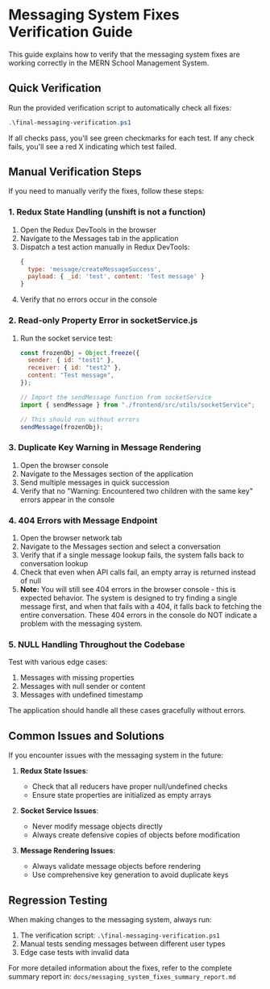 # Messaging System Fixes Verification Guide

This guide explains how to verify that the messaging system fixes are working correctly in the MERN School Management System.

## Quick Verification

Run the provided verification script to automatically check all fixes:

```powershell
.\final-messaging-verification.ps1
```

If all checks pass, you'll see green checkmarks for each test. If any check fails, you'll see a red X indicating which test failed.

## Manual Verification Steps

If you need to manually verify the fixes, follow these steps:

### 1. Redux State Handling (unshift is not a function)

1. Open the Redux DevTools in the browser
2. Navigate to the Messages tab in the application
3. Dispatch a test action manually in Redux DevTools:
   ```javascript
   {
     type: 'message/createMessageSuccess',
     payload: { _id: 'test', content: 'Test message' }
   }
   ```
4. Verify that no errors occur in the console

### 2. Read-only Property Error in socketService.js

1. Run the socket service test:

   ```javascript
   const frozenObj = Object.freeze({
     sender: { id: "test1" },
     receiver: { id: "test2" },
     content: "Test message",
   });

   // Import the sendMessage function from socketService
   import { sendMessage } from "./frontend/src/utils/socketService";

   // This should run without errors
   sendMessage(frozenObj);
   ```

### 3. Duplicate Key Warning in Message Rendering

1. Open the browser console
2. Navigate to the Messages section of the application
3. Send multiple messages in quick succession
4. Verify that no "Warning: Encountered two children with the same key" errors appear in the console

### 4. 404 Errors with Message Endpoint

1. Open the browser network tab
2. Navigate to the Messages section and select a conversation
3. Verify that if a single message lookup fails, the system falls back to conversation lookup
4. Check that even when API calls fail, an empty array is returned instead of null
5. **Note:** You will still see 404 errors in the browser console - this is expected behavior. The system is designed to try finding a single message first, and when that fails with a 404, it falls back to fetching the entire conversation. These 404 errors in the console do NOT indicate a problem with the messaging system.

### 5. NULL Handling Throughout the Codebase

Test with various edge cases:

1. Messages with missing properties
2. Messages with null sender or content
3. Messages with undefined timestamp

The application should handle all these cases gracefully without errors.

## Common Issues and Solutions

If you encounter issues with the messaging system in the future:

1. **Redux State Issues**:

   - Check that all reducers have proper null/undefined checks
   - Ensure state properties are initialized as empty arrays

2. **Socket Service Issues**:

   - Never modify message objects directly
   - Always create defensive copies of objects before modification

3. **Message Rendering Issues**:
   - Always validate message objects before rendering
   - Use comprehensive key generation to avoid duplicate keys

## Regression Testing

When making changes to the messaging system, always run:

1. The verification script: `.\final-messaging-verification.ps1`
2. Manual tests sending messages between different user types
3. Edge case tests with invalid data

For more detailed information about the fixes, refer to the complete summary report in:
`docs/messaging_system_fixes_summary_report.md`
